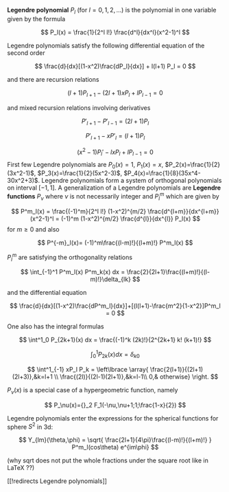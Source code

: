 __Legendre polynomial__ $P_l$ (for $l =0,1,2,\ldots$) is the polynomial in one variable given by the formula

$$
P_l(x) = \frac{1}{2^l l!} \frac{d^l}{dx^l}(x^2-1)^l
$$
 
Legendre polynomials satisfy the following differential equation of the second order

$$
\frac{d}{dx}[(1-x^2)\frac{dP_l}{dx}] + l(l+1) P_l = 0
$$

and there are recursion relations 

$$
(l+1)P_{l+1}-(2l+1)xP_l+lP_{l-1}=0
$$

and mixed recursion relations involving derivatives

$$
P'_{l+1}-P'_{l-1} = (2l+1)P_l
$$

$$
P'_{l+1}-xP'_l = (l+1)P_l
$$

$$
(x^2-1)P_l'-lxP_l+lP_{l-1} = 0
$$
First few Legendre polynomials are $P_0(x) = 1$, $P_1(x) = x$, $P_2(x)=\frac{1}{2}(3x^2-1)$, $P_3(x)=\frac{1}{2}(5x^2-3)$, $P_4(x)=\frac{1}{8}(35x^4-30x^2+3)$.
Legendre polynomials form a system of orthogonal polynomials on interval $[-1,1]$. A generalization of a Legendre polynomials are __Legendre functions__ $P_\nu$ where $\nu$ is not necessarily integer and $P^m_l$ which are given by

$$
P^m_l(x) = \frac{(-1)^m}{2^l l!} (1-x^2)^{m/2} \frac{d^{l+m}}{dx^{l+m}} (x^2-1)^l = (-1)^m (1-x^2)^{m/2} \frac{d^{l}}{dx^{l}} P_l(x) 
$$
for $m\geq 0$ and also

$$
P^{-m}_l(x)= (-1)^m\frac{(l-m)!}{(l+m)!} P^m_l(x)
$$

$P^m_l$ are satisfying the orthogonality relations

$$
\int_{-1}^1 P^m_l(x) P^m_k(x) dx = \frac{2}{2l+1}\frac{(l+m)!}{(l-m)!}\delta_{lk}
$$

and the differential equation

$$
\frac{d}{dx}[(1-x^2)\frac{dP^m_l}{dx}]+[(l(l+1)-\frac{m^2}{1-x^2}]P^m_l = 0
$$

One also has the integral formulas

$$
\int^1_0 P_{2k+1}(x) dx = \frac{(-1)^k (2k)!}{2^{2k+1} k! (k+1)!}
$$

$$
\int^1_0 P_{2k}(x) dx = \delta_{k0}
$$

$$
\int^1_{-1} xP_l P_k = \left\lbrace
\array{  \frac{2(l+1)}{(2l+1)(2l+3)},&k=l+1 \\
\frac{(2l)}{(2l-1)(2l+1)},&k=l-1\\
0,& otherwise}
\right.
$$

$P_\nu(x)$ is a special case of a hypergeometric function, namely

$$
P_\nu(x)={}_2 F_1(-\nu,\nu+1;1;\frac{1-x}{2})
$$

Legendre polynomials enter the expressions for the spherical functions for sphere $S^2$ in 3d:

$$
Y_{lm}(\theta,\phi) = \sqrt{ \frac{2l+1}{4\pi}\frac{(l-m)!}{(l+m)!} } P^m_l(cos\theta) e^{im\phi}
$$

(why sqrt does not put the whole fractions under the square root like in LaTeX ??)

[[!redirects Legendre polynomials]]